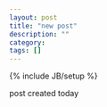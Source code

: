 ```yaml
---
layout: post
title: "new post"
description: ""
category: 
tags: []
---
```

{% include JB/setup %}

post created today
